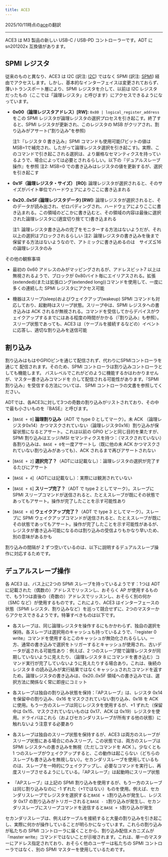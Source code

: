 ```yaml
---
title: ACE3
---
```


2025/10/11時点の[ace](https://github.com/AsahiLinux/docs/blob/main/docs/hw/soc/ace3.md)の翻訳

---
ACE3 は M3 製品の新しい USB-C / USB-PD コントローラーです。ADT に sn201202x 互換値があります。

## SPMI レジスタ

従来のものと異なり、ACE3 は I2C (訳注: [I2C](https://ja.wikipedia.org/wiki/I2C)) ではなく SPMI (訳注: [SPMI](https://en.wikipedia.org/wiki/System_Power_Management_Interface)) 
経由でアクセスします。しかし、基本的なインターフェイスは変更されておらず、薄いトランスポート層により、SPMI レジスタを介して、以前は I2C レジスタ
だったもの（ここでは「論理レジスタ」と呼びます）にアクセスできるようになっています。

- **0x00（論理レジスタアドレス）[RW]:** `0x80 | logical_register_address`をこの SPMI レジスタが論理レジスタの選択プロセスを引き起こす。終了すると、SPMI レジスタが更新され、このレジスタの MSB がクリアされ、割り込みがアサート("割り込み"を参照)

  注1:『レジスタ 0 書き込み』SPMI コマンドも使用可能(7ビットの値はMSB=1で補完され、したがって論理レジスタ選択を引き起こす)。実際、このコマンドで引き起こされる選択は、より厳格なセマンティクスを持っているようで、場合によっては必要とされるらしい。以下の『デュアルスレーブ操作』を参照
  注2: MSB=0 での書き込みはレジスタの値を更新するが、選択を引き起こす

- **0x1F（論理レジスタ・サイズ） [RO]:** 論理レジスタが選択されると、そのサイズがバイト単位でハードウェアによりここに書き込まれる

- **0x20..0x5F (論理レジスタデータ) [RW]:** 論理レジスタが選択されると、そのデータが読み出され、ゼロパディングされ、ハードウェアによりここに書き込まれる。この領域のどこかに書き込むと、その領域の内容は最後に選択された論理レジスタに(適宜切り捨てて)書き込まれる

  注1: 論理レジスタ書き込みの完了をモニターする方法はないようだが、それ以上の選択はブロックされるらしい
  注2: 論理レジスタの書き込みを後まで保留する方法はないようなので、アトミックに書き込めるのは　サイズ≦16 の論理レジスタのみ

その他の観察事項

- 最初の 0x60 アドレスのみがマッピングされるが、アドレスビット7 以上は無視されるようで、ブロックが 0x80バイト毎にエイリアスされる。拡張(extended)(または拡張ロング(extended long))コマンドを使用して、一度に多くの連続した SPMI レジスタにアクセス可能

- 機器はスリープ(sleep)およびウェイクアップ(wakeup) SPMI コマンドも対応しており、起動時はスリープ状態。スリープ中は、SPMI レジスタへの書き込みは ACK されるが無視される。コマンドを受信してからデバイスがウェイクアップするまでにはある程度の時間がかかる（『割り込み』も参照）。スリープ状態であっても、ACE3 は（ケーブルを接続するなどの）イベントに応答し、適切な割り込みを送信可能

## 割り込み
割り込みはもはやGPIOピンを通じて配信されず、代わりにSPMIコントローラを通じて
配信されます。そのため、SPMI コントローラは割り込みコントローラとしても機能します。
バスレベルでこれがどのように機能するかはわかりませんが、マスター書き込みコマンドを
介して配信される可能性があります。『SPMI 割り込み』を受信する方法については、
SPMI コントローラの文書を参照してください。

ADTでは、各ACE3に対して3つの奇数の割り込みがリストされており、その中で最も小さいものを『BASE』と呼びます。

- [`BASE + 0`] **論理割り込み**（ADT で type 0 としてマーク）。未 ACK （論理レジスタ0x14）かつマスクされていない（論理レジスタ0x16）割り込みが保留状態になるとアサート。これは以前の GPIO ピンと同じ目的を果たすが、SPMI 割り込みはエッジ/MSI セマンティクスを持つ：（マスクされていない）各割り込みは、`BASE + 0`を一度アサートし（既に他の未 ACK かつマスクされていない割り込みがあっても）、ACK されるまで再びアサートされない

- [`BASE + 2`] **選択完了？**（ADTには記載なし）：論理レジスタの選択が完了するたびにアサート

- [`BASE + 4`]（ADTには記載なし）：実際には観測されていない

- [`BASE + 6`] **スリープ完了？**（ADT で type 2 としてマーク）。スレーブに SPMI スリープコマンドが送信されると、たとえスレーブが既にその状態であってもアサート。操作が完了したことを示す可能性あり

- [`BASE + 8`] **ウェイクアップ完了？**（ADT で type 3 としてマーク）。スレーブに SPMI ウェイクアップコマンドが送信されると、たとえスレーブが既にその状態であってもアサート。操作が完了したことを示す可能性があるが、レジスタが書き込み可能になるのは割り込みの受信よりもかなり早いため、別の意味があるかも

割り込みの間隔が 2 ずつ空いているのは、以下に説明するデュアルスレーブ操作に対応するためです。

## デュアルスレーブ操作

各 ACE3 は、バス上に2つの SPMI スレーブを持っているようです：1つは ADT に記載された（偶数の）アドレスでリッスンし、おそらく AP が使用するもので、もう1つは直後の（奇数の）アドレスでリッスンし、おそらく別の何か（SMC など）が使用するものです。これにより、ACE3 はインターフェースの状態（SPMI レジスタ、割り込みなど）を巡って競合せずに、2つのマスターからアクセスできるようです。特筆すべきものは以下です。

- 各スレーブは、同じ論理レジスタを操作するにもかかわらず、独自の選択を保持。各スレーブは選択用のキャッシュも持っているようで、『register 0 write』コマンドを使用するとこのキャッシュが無効化されるらしい。一方、通常の書き込みで選択をトリガーするとキャッシュが使用され、古いデータが返される可能性あり：例えば、2 つのスレーブ間で論理レジスタが同期していないように見えたり、（論理レジスタ 8 にコマンドを書き込む）コマンド実行が完了していないように見えたりする場合あり。これは、後続のレジスタ 8 の読み込みが実行結果ではなくキャッシュされたコマンドを返すため。論理レジスタの書き込みは、0x20..0x5F 領域への書き込みでは、選択方法に関係なく常に即座にコミット

- 各スレーブは独自の割り込み状態を保持：『APスレーブ』は、レジスタ 0x14 を保留中の割り込み、0x16 をマスクされていない割り込み、0x18 を ACK に使用。もう一方のスレーブは同じレジスタを使用するが、+1 ずれた（保留中は 0x15、マスクされていないものは 0x17、ACK は 0x19）レジスタを使用。ドライバはこれら（およびセカンダリスレーブが所有する他の状態）に触れないよう注意する必要あり

- 各スレーブは独自のスリープ状態を保持するが、ACE3 は両方のスレーブがスリープ状態にある場合にのみスリープ。この状態では、両方のスレーブは SPMI レジスタへの書き込みを無視（ただしコマンドを ACK ）。少なくとも 1 つのスレーブがウェイクアップすると、この動作は起こらない（どちらのスレーブも書き込みを無視しない）。セカンダリスレーブを使用しているものは、スレーブを一時的にウェイクアップし、必要なコマンドを実行し、再度スリープさせるようにしている。『APスレーブ』は起動時にスリープ状態

- 『APスレーブ』は上記の SPMI 割り込みを使用するが、もう一方のスレーブは同じ割り込みなのに -1 ずれた（+1ではない）ものを使用。例えば、セカンダリスレーブでレジスタを選択すると`BASE + 1`割り込みが発生し、レジスタ 0x17 の割り込みがトリガーされると`BASE - 1`割り込みが発生し、セカンダリスレーブにスリープコマンドを送信すると`BASE + 5`割り込みが発生

セカンダリスレーブは、例えばケーブルを接続すると大量の割り込みを引き起こし、実際に何かが操作していることが明らかになっています。これらの割り込みが私たちの SPMI コントローラに届くことから、割り込み配信メカニズムが『master write』コマンドではないことが示唆されます。これは、単一のマスターにアドレス指定されており、おそらく他のユーザーは私たちの SPMI コントローラではなく、別の SPMI マスターを使用しているためです。
